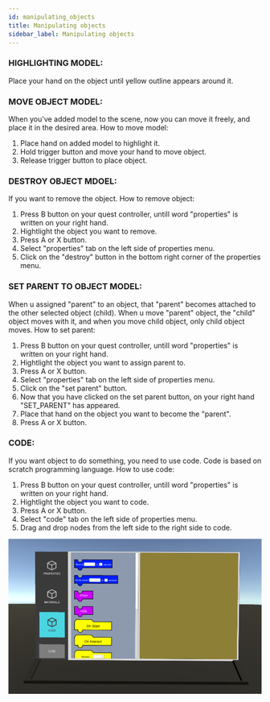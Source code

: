 ```yaml
---
id: manipulating_objects
title: Manipulating objects
sidebar_label: Manipulating objects
---
```

### HIGHLIGHTING MODEL:

Place your hand on the object until yellow outline appears around it.


### MOVE OBJECT MODEL:

When you've added model to the scene, now you can move it freely, and place it in the desired area.
How to move model:

1. Place hand on added model to highlight it.
2. Hold trigger button and move your hand to move object.
3. Release trigger button to place object.


### DESTROY OBJECT MDOEL:

If you want to remove the object.
How to remove object:

1. Press B button on your quest controller, untill word "properties" is written on your right hand.
2. Hightlight the object you want to remove.
3. Press A or X button. 
4. Select "properties" tab on the left side of properties menu.
5. Click on the "destroy" button in the bottom right corner of the properties menu.

### SET PARENT TO OBJECT MODEL:

When u assigned "parent" to an object, that "parent" becomes attached to the other selected object (child).
When u move "parent" object, the "child" object moves with it, and when you move child object, only child object moves.
How to set parent:

1. Press B button on your quest controller, untill word "properties" is written on your right hand.
2. Hightlight the object you want to assign parent to.
3. Press A or X button. 
4. Select "properties" tab on the left side of properties menu.
5. Click on the "set parent" button.
6. Now that you have clicked on the set parent button, on your right hand "SET_PARENT" has appeared.
7. Place that hand on the object you want to become the "parent".
8. Press A or X button.

### CODE:

If you want object to do something, you need to use code. Code is based on scratch programming language.
How to use code:

1. Press B button on your quest controller, untill word "properties" is written on your right hand.
2. Hightlight the object you want to code.
3. Press A or X button. 
4. Select "code" tab on the left side of properties menu.
5. Drag and drop nodes from the left side to the right side to code.

![code panel](/img/screenshot/code.png)
